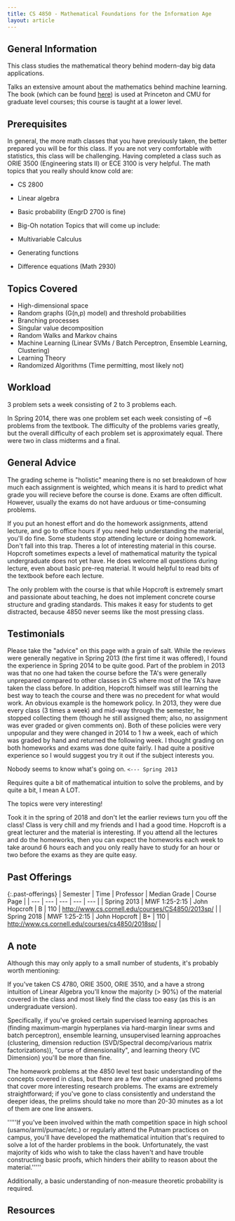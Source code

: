 ```yaml
---
title: CS 4850 - Mathematical Foundations for the Information Age
layout: article
---
```


## General Information

This class studies the mathematical theory behind modern-day big data applications.

Talks an extensive amount about the mathematics behind machine learning. The book (which can be found [here](http://www.cs.cornell.edu/courses/CS4850/2014sp/book.pdf)) is used at Princeton and CMU for graduate level courses; this course is taught at a lower level.

## Prerequisites

In general, the more math classes that you have previously taken, the better prepared you will be for this class. If you are not very comfortable with statistics, this class will be challenging. Having completed a class such as ORIE 3500 (Engineering stats II) or ECE 3100 is very helpful. The math topics that you really should know cold are:

 - CS 2800
 - Linear algebra
 - Basic probability (EngrD 2700 is fine)
 - Big-Oh notation
Topics that will come up include:

 - Multivariable Calculus
 - Generating functions
 - Difference equations (Math 2930)

## Topics Covered

 - High-dimensional space
 - Random graphs (G(n,p) model) and threshold probabilities
 - Branching processes
 - Singular value decomposition
 - Random Walks and Markov chains
 - Machine Learning (Linear SVMs / Batch Perceptron, Ensemble Learning, Clustering)
 - Learning Theory
 - Randomized Algorithms (Time permitting, most likely not)

## Workload

3 problem sets a week consisting of 2 to 3 problems each.

In Spring 2014, there was one problem set each week consisting of ~6 problems from the textbook. The difficulty of the problems varies greatly, but the overall difficulty of each problem set is approximately equal. There were two in class midterms and a final.

## General Advice

The grading scheme is "holistic" meaning there is no set breakdown of how much each assignment is weighted, which means it is hard to predict what grade you will recieve before the course is done. Exams are often difficult. However, usually the exams do not have arduous or time-consuming problems.

If you put an honest effort and do the homework assignments, attend lecture, and go to office hours if you need help understanding the material, you'll do fine. Some students stop attending lecture or doing homework. Don't fall into this trap. Theres a lot of interesting material in this course. Hopcroft sometimes expects a level of mathematical maturity the typical undergraduate does not yet have. He does welcome all questions during lecture, even about basic pre-req material. It would helpful to read bits of the textbook before each lecture.

The only problem with the course is that while Hopcroft is extremely smart and passionate about teaching, he does not implement concrete course structure and grading standards. This makes it easy for students to get distracted, because 4850 never seems like the most pressing class.

## Testimonials

Please take the "advice" on this page with a grain of salt. While the reviews were generally negative in Spring 2013 (the first time it was offered), I found the experience in Spring 2014 to be quite good. Part of the problem in 2013 was that no one had taken the course before the TA's were generally unprepared compared to other classes in CS where most of the TA's have taken the class before. In addition, Hopcroft himself was still learning the best way to teach the course and there was no precedent for what would work. An obvious example is the homework policy. In 2013, they were due every class (3 times a week) and mid-way through the semester, he stopped collecting them (though he still assigned them; also, no assignment was ever graded or given comments on). Both of these policies were very unpopular and they were changed in 2014 to 1 hw a week, each of which was graded by hand and returned the following week. I thought grading on both homeworks and exams was done quite fairly. I had quite a positive experience so I would suggest you try it out if the subject interests you.

Nobody seems to know what's going on. `<--- Spring 2013`

Requires quite a bit of mathematical intuition to solve the problems, and by quite a bit, I mean A LOT.

The topics were very interesting!

Took it in the spring of 2018 and don't let the earlier reviews turn you off the class! Class is very chill and my friends and I had a good time. Hopcroft is a great lecturer and the material is interesting. If you attend all the lectures and do the homeworks, then you can expect the homeworks each week to take around 6 hours each and you only really have to study for an hour or two before the exams as they are quite easy. 

## Past Offerings

{:.past-offerings}
| Semester | Time | Professor | Median Grade | Course Page |
| --- | --- | --- | --- | --- |
| Spring 2013 | MWF 1:25-2:15 | John Hopcroft | B | 110 | <http://www.cs.cornell.edu/courses/CS4850/2013sp/> |
| Spring 2018 | MWF 1:25-2:15 | John Hopcroft | B+ | 110 | <http://www.cs.cornell.edu/courses/cs4850/2018sp/> |

## A note

Although this may only apply to a small number of students, it's probably worth mentioning:

If you've taken CS 4780, ORIE 3500, ORIE 3510, and a have a strong intuition of Linear Algebra you'll know the majority (> 90%) of the material covered in the class and most likely find the class too easy (as this is an undergraduate version).

Specifically, if you've groked certain supervised learning approaches (finding maximum-margin hyperplanes via hard-margin linear svms and batch perceptron), ensemble learning, unsupervised learning approaches (clustering, dimension reduction (SVD/Spectral decomp/various matrix factorizations)), "curse of dimensionality", and learning theory (VC Dimension) you'll be more than fine.

The homework problems at the 4850 level test basic understanding of the concepts covered in class, but there are a few other unassigned problems that cover more interesting research problems. The exams are extremely straightforward; if you've gone to class consistently and understand the deeper ideas, the prelims should take no more than 20-30 minutes as a lot of them are one line answers.

'''''If you've been involved within the math competition space in high school (usamo/arml/pumac/etc.) or regularly attend the Putnam practices on campus, you'll have developed the mathematical intuition that's required to solve a lot of the harder problems in the book. Unfortunately, the vast majority of kids who wish to take the class haven't and have trouble constructing basic proofs, which hinders their ability to reason about the material.'''''

Additionally, a basic understanding of non-measure theoretic probability is required.

## Resources
